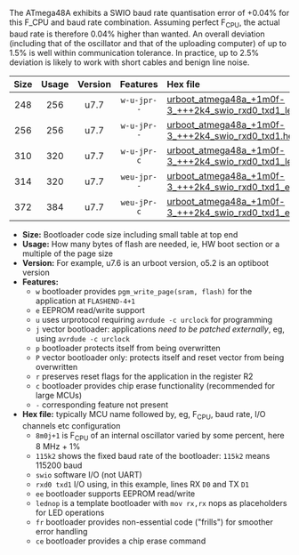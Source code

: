 The ATmega48A exhibits a SWIO baud rate quantisation error of +0.04% for this F_CPU and baud rate combination. Assuming perfect F<sub>CPU</sub>, the actual baud rate is therefore 0.04% higher than wanted. An overall deviation (including that of the oscillator and that of the uploading computer) of up to 1.5% is well within communication tolerance. In practice, up to 2.5% deviation is likely to work with short cables and benign line noise.

|Size|Usage|Version|Features|Hex file|
|:-:|:-:|:-:|:-:|:--|
|248|256|u7.7|`w-u-jpr--`|[urboot_atmega48a_+1m0f-3_+++2k4_swio_rxd0_txd1_lednop.hex](https://raw.githubusercontent.com/stefanrueger/urboot.hex/main/mcus/atmega48a/internal_oscillator/fcpu_+1m0f-3/br_+++2k4/urboot_atmega48a_+1m0f-3_+++2k4_swio_rxd0_txd1_lednop.hex)|
|256|256|u7.7|`w-u-jPr--`|[urboot_atmega48a_+1m0f-3_+++2k4_swio_rxd0_txd1.hex](https://raw.githubusercontent.com/stefanrueger/urboot.hex/main/mcus/atmega48a/internal_oscillator/fcpu_+1m0f-3/br_+++2k4/urboot_atmega48a_+1m0f-3_+++2k4_swio_rxd0_txd1.hex)|
|310|320|u7.7|`w-u-jPr-c`|[urboot_atmega48a_+1m0f-3_+++2k4_swio_rxd0_txd1_lednop_fr_ce.hex](https://raw.githubusercontent.com/stefanrueger/urboot.hex/main/mcus/atmega48a/internal_oscillator/fcpu_+1m0f-3/br_+++2k4/urboot_atmega48a_+1m0f-3_+++2k4_swio_rxd0_txd1_lednop_fr_ce.hex)|
|314|320|u7.7|`weu-jpr--`|[urboot_atmega48a_+1m0f-3_+++2k4_swio_rxd0_txd1_ee_lednop.hex](https://raw.githubusercontent.com/stefanrueger/urboot.hex/main/mcus/atmega48a/internal_oscillator/fcpu_+1m0f-3/br_+++2k4/urboot_atmega48a_+1m0f-3_+++2k4_swio_rxd0_txd1_ee_lednop.hex)|
|372|384|u7.7|`weu-jPr-c`|[urboot_atmega48a_+1m0f-3_+++2k4_swio_rxd0_txd1_ee_lednop_fr_ce.hex](https://raw.githubusercontent.com/stefanrueger/urboot.hex/main/mcus/atmega48a/internal_oscillator/fcpu_+1m0f-3/br_+++2k4/urboot_atmega48a_+1m0f-3_+++2k4_swio_rxd0_txd1_ee_lednop_fr_ce.hex)|

- **Size:** Bootloader code size including small table at top end
- **Usage:** How many bytes of flash are needed, ie, HW boot section or a multiple of the page size
- **Version:** For example, u7.6 is an urboot version, o5.2 is an optiboot version
- **Features:**
  + `w` bootloader provides `pgm_write_page(sram, flash)` for the application at `FLASHEND-4+1`
  + `e` EEPROM read/write support
  + `u` uses urprotocol requiring `avrdude -c urclock` for programming
  + `j` vector bootloader: applications *need to be patched externally*, eg, using `avrdude -c urclock`
  + `p` bootloader protects itself from being overwritten
  + `P` vector bootloader only: protects itself and reset vector from being overwritten
  + `r` preserves reset flags for the application in the register R2
  + `c` bootloader provides chip erase functionality (recommended for large MCUs)
  + `-` corresponding feature not present
- **Hex file:** typically MCU name followed by, eg, F<sub>CPU</sub>, baud rate, I/O channels etc configuration
  + `8m0j+1` is F<sub>CPU</sub> of an internal oscillator varied by some percent, here 8 MHz + 1%
  + `115k2` shows the fixed baud rate of the bootloader: `115k2` means 115200 baud
  + `swio` software I/O (not UART)
  + `rxd0 txd1` I/O using, in this example, lines RX `D0` and TX `D1`
  + `ee` bootloader supports EEPROM read/write
  + `lednop` is a template bootloader with `mov rx,rx` nops as placeholders for LED operations
  + `fr` bootloader provides non-essential code ("frills") for smoother error handling
  + `ce` bootloader provides a chip erase command
